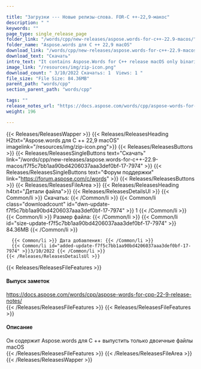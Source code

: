```yaml
---

title: "Загрузки --- Новые релизы-слова. FOR-C ++-22,9-макос"
description: " "
keywords: ""
page_type: single_release_page
folder_link: "/words/cpp/new-releases/aspose.words-for-c++-22.9-macos/"
folder_name: "Aspose.words для C ++ 22,9 macOS"
download_link: "/words/cpp/new-releases/aspose.words-for-c++-22.9-macos/f7f5c7bb1aa90bd4206037aaa3def0bf-17-7974"
download_text: "Скачать"
intro_text: "It contains Aspose.Words for C++ release macOS only binaries"
image_link: "/resources/img/zip-icon.png"
download_count: " 3/10/2022 Скачатьs: 1  Views: 1 "
file_size: "File Size: 84.36MB"
parent_path: "words/cpp"
section_parent_path: "words/cpp"

tags: ""
release_notes_url: "https://docs.aspose.com/words/cpp/aspose-words-for-cpp-22-9-release-notes/"
weight: 196

---
```


{{< Releases/ReleasesWapper >}}
  {{< Releases/ReleasesHeading H2txt="Aspose.words для C ++ 22,9 macOS" imagelink="/resources/img/zip-icon.png">}}
  {{< Releases/ReleasesButtons >}}
    {{< Releases/ReleasesSingleButtons text="Скачать" link="/words/cpp/new-releases/aspose.words-for-c++-22.9-macos/f7f5c7bb1aa90bd4206037aaa3def0bf-17-7974" >}}
    {{< Releases/ReleasesSingleButtons text="Форум поддержки" link="https://forum.aspose.com/c/words" >}}
  {{< Releases/ReleasesButtons >}}
  {{< Releases/ReleasesFileArea >}}
    {{< Releases/ReleasesHeading h4txt="Детали файла">}}
    {{< Releases/ReleasesDetailsUl >}}
      {{< Common/li >}} Скачатьs: {{< /Common/li >}}
      {{< Common/li class="downloadcount" id="dwn-update-f7f5c7bb1aa90bd4206037aaa3def0bf-17-7974" >}} 1 {{< /Common/li >}}
      {{< Common/li >}} Размер файла: {{< /Common/li >}}
      {{< Common/li id="size-update-f7f5c7bb1aa90bd4206037aaa3def0bf-17-7974" >}} 84.36MB {{< /Common/li >}}

      {{< Common/li >}} Дата добавления: {{< /Common/li >}}
      {{< Common/li id="added-update-f7f5c7bb1aa90bd4206037aaa3def0bf-17-7974" >}}3/10/2022 {{< /Common/li >}}
    {{< /Releases/ReleasesDetailsUl >}}

  {{< Releases/ReleasesFileFeatures >}}
      <h4>Выпуск заметок</h4><div><a href='https://docs.aspose.com/words/cpp/aspose-words-for-cpp-22-9-release-notes/'>https://docs.aspose.com/words/cpp/aspose-words-for-cpp-22-9-release-notes/</a></div>
  {{< /Releases/ReleasesFileFeatures >}}
  {{< Releases/ReleasesFileFeatures >}}
      <h4>Описание</h4><div class="HTMLDescription">Он содержит Aspose.words для C ++ выпустить только двоичные файлы macOS</div>
  {{< /Releases/ReleasesFileFeatures >}}
 {{< /Releases/ReleasesFileArea >}}
{{< /Releases/ReleasesWapper >}}


